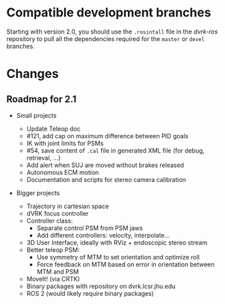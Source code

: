 # Compatible development branches

Starting with version 2.0, you should use the `.rosintall` file in the *dvrk-ros* repository to pull all the dependencies required for the `master` or `devel` branches. 

# Changes

## Roadmap for 2.1

* Small projects
  * Update Teleop doc
  * #121, add cap on maximum difference between PID goals
  * IK with joint limits for PSMs
  * #54, save content of `.cal` file in generated XML file (for debug, retrieval, ...)
  * Add alert when SUJ are moved without brakes released
  * Autonomous ECM motion
  * Documentation and scripts for stereo camera calibration

* Bigger projects
  * Trajectory in cartesian space
  * dVRK focus controller
  * Controller class:
    * Separate control PSM from PSM jaws
    * Add different controllers: velocity, interpolate...
  * 3D User Interface, ideally with RViz + endoscopic stereo stream
  * Better teleop PSM:
    * Use symmetry of MTM to set orientation and optimize roll
    * Force feedback on MTM based on error in orientation between MTM and PSM
  * MoveIt! (via CRTK)
  * Binary packages with repository on dvrk.lcsr.jhu.edu
  * ROS 2 (would likely require binary packages)
